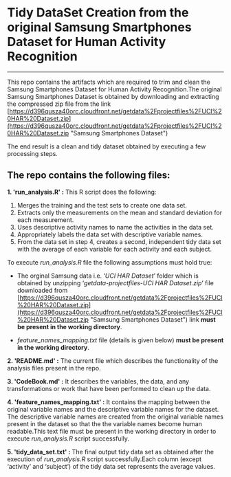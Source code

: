 # Tidy DataSet Creation from the original Samsung Smartphones Dataset for Human Activity Recognition #
----------

This repo contains the artifacts which are required to trim and clean the Samsung Smartphones Dataset for Human Activity Recognition.The original Samsung Smartphones Dataset is obtained by downloading and extracting the compressed zip file from the link [https://d396qusza40orc.cloudfront.net/getdata%2Fprojectfiles%2FUCI%20HAR%20Dataset.zip](https://d396qusza40orc.cloudfront.net/getdata%2Fprojectfiles%2FUCI%20HAR%20Dataset.zip  "Samsung Smartphones Dataset") 

The end result is a clean and tidy dataset obtained by executing a few processing steps.

##  The repo contains the following files: ##

**1. 'run_analysis.R' :** This R script does the following:

  1. Merges the training and the test sets to create one data set.
  2. Extracts only the measurements on the mean and standard deviation for each measurement. 
  3. Uses descriptive activity names to name the activities in the data set.
  4. Appropriately labels the data set with descriptive variable names. 
  5. From the data set in step 4, creates a second, independent tidy data set with the average of each variable for each activity and each subject. 
	
To execute *run_analysis.R* file the following assumptions must hold true:
						
- The orginal Samsung data i.e. ‘*UCI HAR Dataset*’ folder which is obtained by unzipping ‘*getdata-projectfiles-UCI HAR Dataset.zip*’ file downloaded from [https://d396qusza40orc.cloudfront.net/getdata%2Fprojectfiles%2FUCI%20HAR%20Dataset.zip](https://d396qusza40orc.cloudfront.net/getdata%2Fprojectfiles%2FUCI%20HAR%20Dataset.zip "Samsung Smartphones Dataset") link **must be present in the working directory**.

- *feature\_names_mapping.txt* file (details is given below) **must be present in the working directory**.


**2. 'README.md' :** The current file which describes the functionality of the analysis files present in the repo.

**3. 'CodeBook.md' :** It describes the variables, the data, and any transformations or work that have been performed to clean up the data.

**4. 'feature\_names_mapping.txt' :** It contains the mapping between the original variable names and the descriptive variable names for the dataset. The descriptive variable names are created from the original variable names present in the dataset so that the the variable names become human readable.This text file must be present in the working directory in order to execute *run\_analysis.R* script successfully.

**5. 'tidy\_data_set.txt' :** The final output tidy data set as obtained after the execution of *run\_analysis.R* script successfully.Each column (except ‘activity’ and ‘subject’) of the tidy data set represents the average values.